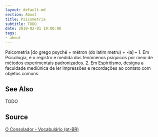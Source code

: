 ```yaml
---
layout: default-md
section: About
title: Psicometria
subtitle: TODO
date: 2019-02-01 19:00:00
tags:
- about
---
```


Psicometria [do grego psyché + métron (do latim metru) + -ia] – 1. Em Psicologia, é o registro e medida dos fenômenos psíquicos por meio de métodos experimentais padronizados. 2. Em Espiritismo, designa a faculdade mediúnica de ler impressões e recordações ao contato com objetos comuns.

## See Also
TODO

## Source
[O Consolador - Vocabulário (pt-BR)](http://www.oconsolador.com.br/linkfixo/vocabulario/principal.html)
